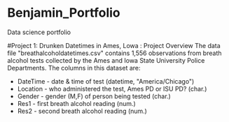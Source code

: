 # Benjamin_Portfolio
Data science portfolio

#Project 1: Drunken Datetimes in Ames, Lowa : Project Overview
The data file "breathalcoholdatetimes.csv" contains 1,556 observations from breath alcohol tests collected by the Ames and Iowa State University Police Departments. The columns in this dataset are:

* DateTime - date & time of test (datetime, "America/Chicago")
* Location - who administered the test, Ames PD or ISU PD? (char.)
* Gender - gender (M,F) of person being tested (char.)
* Res1 - first breath alcohol reading (num.)
* Res2 - second breath alcohol reading (num.)
